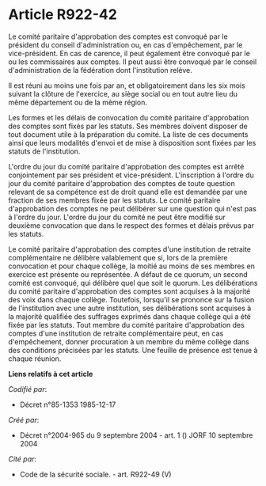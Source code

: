 # Article R922-42

Le comité paritaire d'approbation des comptes est convoqué par le président du conseil d'administration ou, en cas
d'empêchement, par le vice-président. En cas de carence, il peut également être convoqué par le ou les commissaires aux
comptes. Il peut aussi être convoqué par le conseil d'administration de la fédération dont l'institution relève.

Il est réuni au moins une fois par an, et obligatoirement dans les six mois suivant la clôture de l'exercice, au siège social
ou en tout autre lieu du même département ou de la même région.

Les formes et les délais de convocation du comité paritaire d'approbation des comptes sont fixés par les statuts. Ses membres
doivent disposer de tout document utile à la préparation du comité. La liste de ces documents ainsi que leurs modalités
d'envoi et de mise à disposition sont fixées par les statuts de l'institution.

L'ordre du jour du comité paritaire d'approbation des comptes est arrêté conjointement par ses président et vice-président.
L'inscription à l'ordre du jour du comité paritaire d'approbation des comptes de toute question relevant de sa compétence est
de droit quand elle est demandée par une fraction de ses membres fixée par les statuts. Le comité paritaire d'approbation des
comptes ne peut délibérer sur une question qui n'est pas à l'ordre du jour. L'ordre du jour du comité ne peut être modifié
sur deuxième convocation que dans le respect des formes et délais prévus par les statuts.

Le comité paritaire d'approbation des comptes d'une institution de retraite complémentaire ne délibère valablement que si,
lors de la première convocation et pour chaque collège, la moitié au moins de ses membres en exercice est présente ou
représentée. A défaut de ce quorum, un second comité est convoqué, qui délibère quel que soit le quorum. Les délibérations du
comité paritaire d'approbation des comptes sont acquises à la majorité des voix dans chaque collège. Toutefois, lorsqu'il se
prononce sur la fusion de l'institution avec une autre institution, ses délibérations sont acquises à la majorité qualifiée
des suffrages exprimés dans chaque collège qui a été fixée par les statuts. Tout membre du comité paritaire d'approbation des
comptes d'une institution de retraite complémentaire peut, en cas d'empêchement, donner procuration à un membre du même
collège dans des conditions précisées par les statuts. Une feuille de présence est tenue à chaque réunion.

**Liens relatifs à cet article**

_Codifié par_:

  - Décret n°85-1353 1985-12-17

_Créé par_:

  - Décret n°2004-965 du 9 septembre 2004 - art. 1 () JORF 10 septembre 2004

_Cité par_:

  - Code de la sécurité sociale. - art. R922-49 (V)
